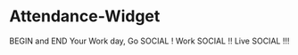 Attendance-Widget
=================

BEGIN and END Your Work day, Go SOCIAL ! Work SOCIAL !! Live SOCIAL !!!
